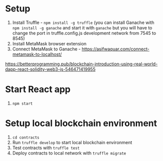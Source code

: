 # Setup

1. Install Truffle - `npm install -g truffle`
(you can install Ganache with `npm install -g ganache` and start it with `ganache` but you will have to change the port in truffle.config.js development network from 7545 to 8545)
2. Install MetaMask browser extension
3. Connect MetaMask to Ganache - https://asifwaquar.com/connect-metamask-to-localhost/

https://betterprogramming.pub/blockchain-introduction-using-real-world-dapp-react-solidity-web3-js-546471419955

# Start React app

1. `npm start`

# Setup local blockchain environment

1. `cd contracts`
2. Run `truffle develop` to start local blockchain environment
3. Test contracts with `truffle test`
4. Deploy contracts to local network with `truffle migrate`